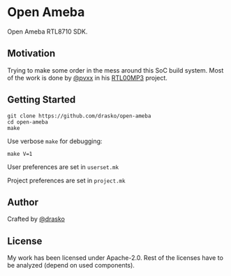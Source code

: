 # Open Ameba
Open Ameba RTL8710 SDK.

## Motivation
Trying to make some order in the mess around this SoC build system.
Most of the work is done by [@pvxx](https://github.com/pvvx) in his [RTL00MP3](https://github.com/pvvx/RTL00MP3) project.

## Getting Started
```
git clone https://github.com/drasko/open-ameba
cd open-ameba
make
```

Use verbose `make` for debugging:
```
make V=1
```

User preferences are set in `userset.mk`

Project preferences are set in `project.mk`

## Author
Crafted by [@drasko](https://github.com/drasko)

## License
My work has been licensed under Apache-2.0. Rest of the licenses have to be analyzed (depend on used components).







